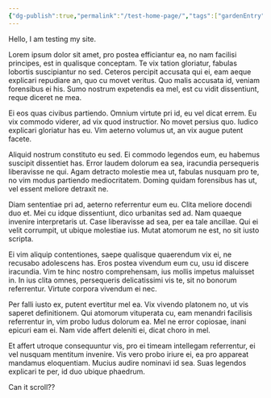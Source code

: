 ```yaml
---
{"dg-publish":true,"permalink":"/test-home-page/","tags":["gardenEntry"]}
---
```


Hello, I am testing my site. 

Lorem ipsum dolor sit amet, pro postea efficiantur ea, no nam facilisi principes, est in qualisque conceptam. Te vix tation gloriatur, fabulas lobortis suscipiantur no sed. Ceteros percipit accusata qui ei, eam aeque explicari repudiare an, quo cu movet veritus. Quo malis accusata id, veniam forensibus ei his. Sumo nostrum expetendis ea mel, est cu vidit dissentiunt, reque diceret ne mea.

Ei eos quas civibus partiendo. Omnium virtute pri id, eu vel dicat errem. Eu vix commodo viderer, ad vix quod instructior. No movet persius quo. Iudico explicari gloriatur has eu. Vim aeterno volumus ut, an vix augue putent facete.

Aliquid nostrum constituto eu sed. Ei commodo legendos eum, eu habemus suscipit dissentiet has. Error laudem dolorum ea sea, iracundia persequeris liberavisse ne qui. Agam detracto molestie mea ut, fabulas nusquam pro te, no vim modus partiendo mediocritatem. Doming quidam forensibus has ut, vel essent meliore detraxit ne.

Diam sententiae pri ad, aeterno referrentur eum eu. Clita meliore docendi duo et. Mei cu idque dissentiunt, dico urbanitas sed ad. Nam quaeque invenire interpretaris ut. Case liberavisse ad sea, per ea tale ancillae. Qui ei velit corrumpit, ut ubique molestiae ius. Mutat atomorum ne est, no sit iusto scripta.

Ei vim aliquip contentiones, saepe qualisque quaerendum vix ei, ne recusabo adolescens has. Eros postea vivendum eum cu, usu id discere iracundia. Vim te hinc nostro comprehensam, ius mollis impetus maluisset in. In ius clita omnes, persequeris delicatissimi vis te, sit no bonorum referrentur. Virtute corpora vivendum ei nec.

Per falli iusto ex, putent evertitur mel ea. Vix vivendo platonem no, ut vis saperet definitionem. Qui atomorum vituperata cu, eam menandri facilisis referrentur in, vim probo ludus dolorum ea. Mel ne error copiosae, inani epicuri eam ei. Nam vide affert deleniti ei, dicat choro in mel.

Et affert utroque consequuntur vis, pro ei timeam intellegam referrentur, ei vel nusquam mentitum invenire. Vis vero probo iriure ei, ea pro appareat mandamus eloquentiam. Mucius audire nominavi id sea. Suas legendos explicari te per, id duo ubique phaedrum.




























Can it scroll?? 